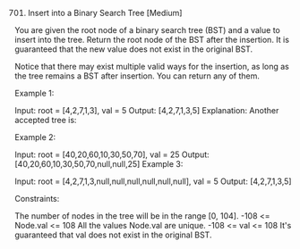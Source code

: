 701. Insert into a Binary Search Tree [Medium]

You are given the root node of a binary search tree (BST) and a value to insert into the tree. Return the root node of the BST after the insertion. It is guaranteed that the new value does not exist in the original BST.

Notice that there may exist multiple valid ways for the insertion, as long as the tree remains a BST after insertion. You can return any of them.

Example 1:

Input: root = [4,2,7,1,3], val = 5
Output: [4,2,7,1,3,5]
Explanation: Another accepted tree is:

Example 2:

Input: root = [40,20,60,10,30,50,70], val = 25
Output: [40,20,60,10,30,50,70,null,null,25]
Example 3:

Input: root = [4,2,7,1,3,null,null,null,null,null,null], val = 5
Output: [4,2,7,1,3,5]

Constraints:

The number of nodes in the tree will be in the range [0, 104].
-108 <= Node.val <= 108
All the values Node.val are unique.
-108 <= val <= 108
It's guaranteed that val does not exist in the original BST.

